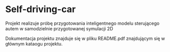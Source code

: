 # Self-driving-car

Projekt realizuje próbę przygotowania inteligentnego modelu sterującego autem w samodzielnie przygotowanej symulacji 2D  

Dokumentacja projektu znajduje się w pliku README.pdf znajdującym się w głównym kataogu projektu.
